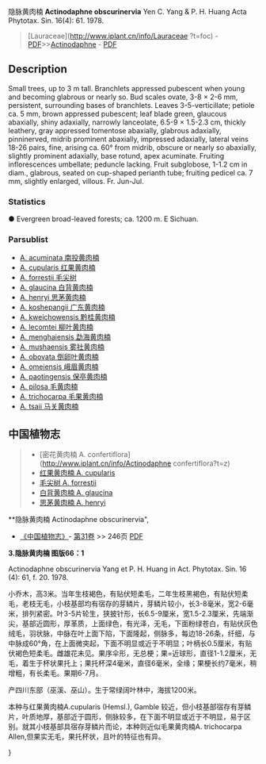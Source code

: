 隐脉黄肉楠 **Actinodaphne obscurinervia** Yen C. Yang & P. H. Huang Acta Phytotax. Sin. 16(4): 61. 1978.

> [Lauraceae](http://www.iplant.cn/info/Lauraceae ?t=foc) - [PDF](http://iplant.cn/foc/pdf/Lauraceae.pdf)>>[Actinodaphne](Actinodaphne-黄肉楠属.md) - [PDF](http://www.iplant.cn/foc/pdf/Actinodaphne.pdf)

## Description

Small trees, up to 3 m tall. Branchlets appressed pubescent when young and becoming glabrous or nearly so. Bud scales ovate, 3-8 × 2-6 mm, persistent, surrounding bases of branchlets. Leaves 3-5-verticillate; petiole ca. 5 mm, brown appressed pubescent; leaf blade green, glaucous abaxially, shiny adaxially, narrowly lanceolate, 6.5-9 × 1.5-2.3 cm, thickly leathery, gray appressed tomentose abaxially, glabrous adaxially, pinninerved, midrib prominent abaxially, impressed adaxially, lateral veins 18-26 pairs, fine, arising ca. 60° from midrib, obscure or nearly so abaxially, slightly prominent adaxially, base rotund, apex acuminate. Fruiting inflorescences umbellate; peduncle lacking. Fruit subglobose, 1-1.2 cm in diam., glabrous, seated on cup-shaped perianth tube; fruiting pedicel ca. 7 mm, slightly enlarged, villous. Fr. Jun-Jul.

### Statistics
● Evergreen broad-leaved forests; ca. 1200 m. E Sichuan.

### Parsublist

* [A.  acuminata  南投黄肉楠](Actinodaphne-acuminata-南投黄肉楠.md)
* [A.  cupularis  红果黄肉楠](Actinodaphne-cupularis-红果黄肉楠.md)
* [A.  forrestii  毛尖树](Actinodaphne-forrestii-毛尖树.md)
* [A.  glaucina  白背黄肉楠](Actinodaphne-glaucina-白背黄肉楠.md)
* [A.  henryi  思茅黄肉楠](Actinodaphne-henryi-思茅黄肉楠.md)
* [A.  koshepangii  广东黄肉楠](Actinodaphne-koshepangii-广东黄肉楠.md)
* [A.  kweichowensis  黔桂黄肉楠](Actinodaphne-kweichowensis-黔桂黄肉楠.md)
* [A.  lecomtei  柳叶黄肉楠](Actinodaphne-lecomtei-柳叶黄肉楠.md)
* [A.  menghaiensis  勐海黄肉楠](Actinodaphne-menghaiensis-勐海黄肉楠.md)
* [A.  mushaensis  雾社黄肉楠](Actinodaphne-mushaensis-雾社黄肉楠.md)
* [A.  obovata  倒卵叶黄肉楠](Actinodaphne-obovata-倒卵叶黄肉楠.md)
* [A.  omeiensis  峨眉黄肉楠](Actinodaphne-omeiensis-峨眉黄肉楠.md)
* [A.  paotingensis  保亭黄肉楠](Actinodaphne-paotingensis-保亭黄肉楠.md)
* [A.  pilosa  毛黄肉楠](Actinodaphne-pilosa-毛黄肉楠.md)
* [A.  trichocarpa  毛果黄肉楠](Actinodaphne-trichocarpa-毛果黄肉楠.md)
* [A.  tsaii  马关黄肉楠](Actinodaphne-tsaii-马关黄肉楠.md)

## 中国植物志

> * [密花黄肉楠  A.  confertiflora](http://www.iplant.cn/info/Actinodaphne confertiflora?t=z)
> * [红果黄肉楠  A.  cupularis](Actinodaphne-cupularis-红果黄肉楠.md)
> * [毛尖树  A.  forrestii](Actinodaphne-forrestii-毛尖树.md)
> * [白背黄肉楠  A.  glaucina](Actinodaphne-glaucina-白背黄肉楠.md)
> * [思茅黄肉楠  A.  henryi](Actinodaphne-henryi-思茅黄肉楠.md)

**隐脉黄肉楠 Actinodaphne obscurinervia",

* [《中国植物志》](http://www.iplant.cn/frps)- [第31卷](http://www.iplant.cn/frps/vol/31) >> 246页 [PDF](http://www.iplant.cn/frps/pdf/31/246a.PDF)

**3.隐脉黄肉楠 图版66：1**

Actinodaphne obscurinervia Yang et P. H. Huang in Act. Phytotax. Sin. 16 (4): 61, f. 20. 1978.

小乔木，高3米。当年生枝褐色，有贴伏短柔毛，二年生枝黑褐色，有贴伏短柔毛，老枝无毛，小枝基部均有宿存的芽鳞片，芽鳞片较小，长3-8毫米，宽2-6毫米，排列紧密。叶3-5片轮生，狭披针形，长6.5-9厘米，宽1.5-2.3厘米，先端渐尖，基部近圆形，厚革质，上面绿色，有光泽，无毛，下面粉绿苍白，有贴伏灰色绒毛，羽状脉，中脉在叶上面下陷，下面隆起，侧脉多，每边18-26条，纤细，与中脉成60°角，在上面微突起，下面不明显或近于不明显；叶柄长0.5厘米，有贴伏褐色短柔毛。雌雄花未见。果序伞形，无总梗；果=近球形，直径1-1.2厘米，无毛，着生于杯状果托上；果托杯深4毫米，直径6毫米，全缘；果梗长约7毫米，稍增粗，有长柔毛。果期6-7月。

产四川东部（巫溪、巫山）。生于常绿阔叶林中，海拔1200米。

本种与红果黄肉楠A.cupularis (Hemsl.), Gamble 较近，但小枝基部宿存有芽鳞片，叶质地厚，基部近于圆形，侧脉较多，在下面不明显或近于不明显，易于区别。就其小枝基部具宿存芽鳞片而论，本种则近似毛果黄肉楠A. trichocarpa Allen,但果实无毛，果托杯状，且叶的特征也有异。

}